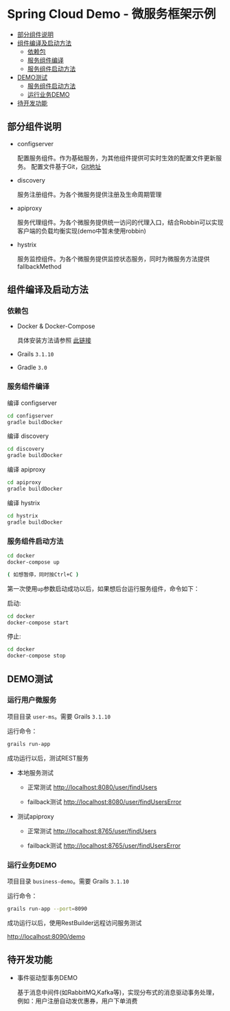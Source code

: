 # Spring Cloud Demo - 微服务框架示例

* [部分组件说明](#部分组件说明)
* [组件编译及启动方法](#组件编译及启动方法)
	* [依赖包](#依赖包)
	* [服务组件编译](#服务组件编译)
	* [服务组件启动方法](#服务组件启动方法)
* [DEMO测试](#demo测试)
	* [服务组件启动方法](#服务组件启动方法)
	* [运行业务DEMO](#运行业务demo)
* [待开发功能](#待开发功能)

## 部分组件说明

- configserver

	配置服务组件。作为基础服务，为其他组件提供可实时生效的配置文件更新服务。
	配置文件基于Git，[Git地址](http://git.qiyestore.com/qiyestore/cloud-config-repo)

- discovery

	服务注册组件。为各个微服务提供注册及生命周期管理

- apiproxy

	服务代理组件。为各个微服务提供统一访问的代理入口，结合Robbin可以实现客户端的负载均衡实现(demo中暂未使用robbin)

- hystrix

	服务监控组件。为各个微服务提供监控状态服务，同时为微服务方法提供fallbackMethod


## 组件编译及启动方法

### 依赖包

- Docker & Docker-Compose

	具体安装方法请参照 [此链接](https://docs.docker.com/docker-for-windows/)

- Grails `3.1.10`

- Gradle `3.0`

### 服务组件编译

编译 configserver

```bash
cd configserver
gradle buildDocker
```

编译 discovery

```bash
cd discovery
gradle buildDocker
```

编译 apiproxy

```bash
cd apiproxy
gradle buildDocker
```

编译 hystrix

```bash
cd hystrix
gradle buildDocker
```

### 服务组件启动方法

```bash
cd docker
docker-compose up

( 如想暂停，同时按Ctrl+C )
```

第一次使用`up`参数启动成功以后，如果想后台运行服务组件，命令如下：

启动:

```bash
cd docker
docker-compose start
```

停止:

```bash
cd docker
docker-compose stop
```

## DEMO测试

### 运行用户微服务 

项目目录 `user-ms`。需要 Grails `3.1.10`

运行命令：
```bash
grails run-app
```

成功运行以后，测试REST服务

- 本地服务测试

	- 正常测试 [http://localhost:8080/user/findUsers](http://localhost:8080/user/findUsers)

	- failback测试 [http://localhost:8080/user/findUsersError](http://localhost:8080/user/findUsersError)

- 测试apiproxy

	- 正常测试 [http://localhost:8765/user/findUsers](http://localhost:8080/user/findUsers)

	- failback测试 [http://localhost:8765/user/findUsersError](http://localhost:8080/user/findUsersError)


### 运行业务DEMO

项目目录 `business-demo`。需要 Grails `3.1.10`

运行命令：
```bash
grails run-app --port=8090
```

成功运行以后，使用RestBuilder远程访问服务测试

[http://localhost:8090/demo](http://localhost:8090/demo)

## 待开发功能

* 事件驱动型事务DEMO 

	基于消息中间件(如RabbitMQ,Kafka等)，实现分布式的消息驱动事务处理，例如：用户注册自动发优惠券，用户下单消费



